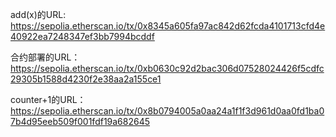 add(x)的URL: https://sepolia.etherscan.io/tx/0x8345a605fa97ac842d62fcda4101713cfd4e40922ea7248347ef3bb7994bcddf

合约部署的URL：https://sepolia.etherscan.io/tx/0xb0630c92d2bac306d07528024426f5cdfc29305b1588d4230f2e38aa2a155ce1

counter+1的URL：https://sepolia.etherscan.io/tx/0x8b0794005a0aa24a1f1f3d961d0aa0fd1ba07b4d95eeb509f001fdf19a682645